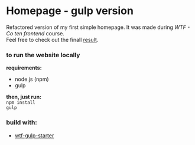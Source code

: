 
# Homepage - gulp version
Refactored version of my first simple homepage. It was made during *WTF - Co ten frontend* course. <br>
Feel free to check out the finall [result](https://mateuszkornecki.github.io/homepage-gulp/).

### to run the website locally

 **requirements:**
 - node.js (npm)
 - gulp <br>
 
 **then, just run:** <br>
`npm install`<br>
`gulp`
### build with: 
- [wtf-gulp-starter](https://github.com/maciejkorsan/wtf-gulp-starter)
